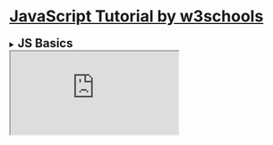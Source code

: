 # [JavaScript Tutorial by w3schools](https://www.w3schools.com/js/default.asp)

<details>
<summary><h2 style="display:inline">JS Basics</h2></summary>

---

1. Node.js、MongoDB、CouchDB 都是用 JavaScript 作為編程語言。
2. ECMAScript 是該語言的正式名稱，由 Brendan Eich 於 1995 年發明。
3. JavaScript 接受雙引號和單引號
4. 直接對 document 屬性操作：

* <https://www.w3schools.com/js/tryit.asp?filename=tryjs_intro_inner_html_quotes>
* <https://www.w3schools.com/js/tryit.asp?filename=tryjs_intro_lightbulb>
* <https://www.w3schools.com/js/tryit.asp?filename=tryjs_intro_style>
* <https://www.w3schools.com/js/tryit.asp?filename=tryjs_intro_hide>
* <https://www.w3schools.com/js/tryit.asp?filename=tryjs_intro_show>

5. JavaScript 已 [預設](#) 在計算機，平板電腦和智能手機上的 [瀏覽器](#) 中運行。免費供所有人使用。
6. 舊的 JavaScript 示例可能使用 [type 屬性](#)：`<script type =" text / javascript">`。
7. type 屬性不是必需的。 JavaScript 是 HTML 中的默認腳本語言。
8. JavaScript [function](#) 是 JavaScript 代碼塊，可以在被"調用"時執行。
9. 腳本可以放置在`<body>`，或在`<head>`一個HTML頁面的部分，或者在兩者。

* <https://www.w3schools.com/js/tryit.asp?filename=tryjs_whereto_head>
* <https://www.w3schools.com/js/tryit.asp?filename=tryjs_whereto_body>

10. 將腳本放在`<body>`元素的底部可以提高顯示速度，因為 script 解析會減慢顯示速度。
11. 要使用外部腳本，可以將腳本文件的名稱放在標籤的src（源）屬性中`<script src="myScript.js"></script>`。
12. 外部腳本不能包含`<script>`標籤。
13. 要將多個腳本文件添加到一頁中，請使用多個腳本標籤。

```JavaScript
<script src="myScript1.js"></script>
<script src="myScript2.js"></script>
<script src="https://www.w3schools.com/js/myScript1.js"></script>
<script src="/js/myScript1.js"></script>
```

</details>

<iframe src="https://www.w3schools.com/js/exercise_js.asp?filename=exercise_js_variables1" title="W3Schools Free Online Web Tutorials"></iframe>